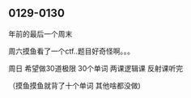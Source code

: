 ## 0129-0130

年前的最后一个周末 

周六摸鱼看了一个ctf..题目好奇怪啊。。。

周日 希望做30道极限 30个单词 两课逻辑课 反射课听完

（摸鱼摸鱼就背了十个单词 其他啥都没做)